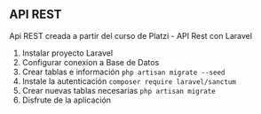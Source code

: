 ## API REST

Api REST creada a partir del curso de Platzi - API Rest con Laravel


1. Instalar proyecto Laravel
2. Configurar conexion a Base de Datos
3. Crear tablas e información
    `php artisan migrate --seed`
4. Instale la autenticación
    `composer require laravel/sanctum`
5. Crear nuevas tablas necesarias
    `php artisan migrate`
6. Disfrute de la aplicación
